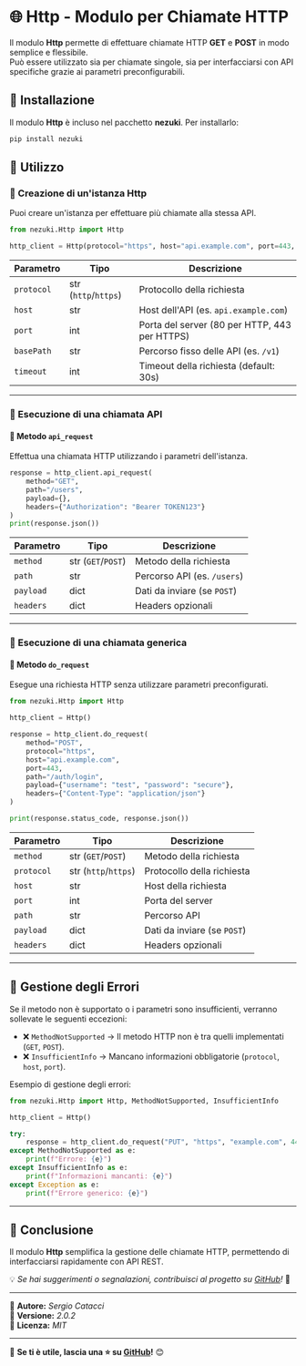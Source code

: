 # 🌐 Http - Modulo per Chiamate HTTP

Il modulo **Http** permette di effettuare chiamate HTTP **GET** e **POST** in modo semplice e flessibile.  
Può essere utilizzato sia per chiamate singole, sia per interfacciarsi con API specifiche grazie ai parametri preconfigurabili.  

## 🚀 Installazione

Il modulo **Http** è incluso nel pacchetto **nezuki**. Per installarlo:

```sh
pip install nezuki
```

## 👀 Utilizzo 

### 🔹 Creazione di un'istanza Http

Puoi creare un'istanza per effettuare più chiamate alla stessa API.

```python
from nezuki.Http import Http

http_client = Http(protocol="https", host="api.example.com", port=443, basePath="/v1")
```

| Parametro  | Tipo   | Descrizione |
|------------|--------|-------------|
| `protocol` | str (`http`/`https`) | Protocollo della richiesta |
| `host`     | str    | Host dell'API (es. `api.example.com`) |
| `port`     | int    | Porta del server (80 per HTTP, 443 per HTTPS) |
| `basePath` | str    | Percorso fisso delle API (es. `/v1`) |
| `timeout`  | int    | Timeout della richiesta (default: 30s) |

---

### 🔹 Esecuzione di una chiamata API

#### 🔸 **Metodo `api_request`**  
Effettua una chiamata HTTP utilizzando i parametri dell'istanza.

```python
response = http_client.api_request(
    method="GET",
    path="/users",
    payload={},
    headers={"Authorization": "Bearer TOKEN123"}
)
print(response.json())
```

| Parametro  | Tipo   | Descrizione |
|------------|--------|-------------|
| `method`   | str (`GET`/`POST`) | Metodo della richiesta |
| `path`     | str    | Percorso API (es. `/users`) |
| `payload`  | dict   | Dati da inviare (se `POST`) |
| `headers`  | dict   | Headers opzionali |

---

### 🔹 Esecuzione di una chiamata generica

#### 🔸 **Metodo `do_request`**  
Esegue una richiesta HTTP senza utilizzare parametri preconfigurati.

```python
from nezuki.Http import Http

http_client = Http()

response = http_client.do_request(
    method="POST",
    protocol="https",
    host="api.example.com",
    port=443,
    path="/auth/login",
    payload={"username": "test", "password": "secure"},
    headers={"Content-Type": "application/json"}
)

print(response.status_code, response.json())
```

| Parametro  | Tipo   | Descrizione |
|------------|--------|-------------|
| `method`   | str (`GET`/`POST`) | Metodo della richiesta |
| `protocol` | str (`http`/`https`) | Protocollo della richiesta |
| `host`     | str    | Host della richiesta |
| `port`     | int    | Porta del server |
| `path`     | str    | Percorso API |
| `payload`  | dict   | Dati da inviare (se `POST`) |
| `headers`  | dict   | Headers opzionali |

---

## 🚨 Gestione degli Errori

Se il metodo non è supportato o i parametri sono insufficienti, verranno sollevate le seguenti eccezioni:

- ❌ `MethodNotSupported` → Il metodo HTTP non è tra quelli implementati (`GET`, `POST`).  
- ❌ `InsufficientInfo` → Mancano informazioni obbligatorie (`protocol`, `host`, `port`).  

Esempio di gestione degli errori:

```python
from nezuki.Http import Http, MethodNotSupported, InsufficientInfo

http_client = Http()

try:
    response = http_client.do_request("PUT", "https", "example.com", 443, "/test")
except MethodNotSupported as e:
    print(f"Errore: {e}")
except InsufficientInfo as e:
    print(f"Informazioni mancanti: {e}")
except Exception as e:
    print(f"Errore generico: {e}")
```

---

## 📜 **Conclusione**
Il modulo **Http** semplifica la gestione delle chiamate HTTP, permettendo di interfacciarsi rapidamente con API REST.

💡 *Se hai suggerimenti o segnalazioni, contribuisci al progetto su [GitHub](https://github.com/KingKaitoKid/Nezuki)!* 🚀

---

📌 **Autore:** *Sergio Catacci*  
📌 **Versione:** *2.0.2*  
📌 **Licenza:** *MIT*  

---

📌 **Se ti è utile, lascia una ⭐ su [GitHub](https://github.com/KingKaitoKid/Nezuki)!** 😊